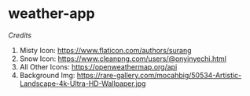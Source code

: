 # weather-app

_Credits_

1. Misty Icon: https://www.flaticon.com/authors/surang
2. Snow Icon: https://www.cleanpng.com/users/@onyinyechi.html
3. All Other Icons: https://openweathermap.org/api
4. Background Img: https://rare-gallery.com/mocahbig/50534-Artistic-Landscape-4k-Ultra-HD-Wallpaper.jpg
